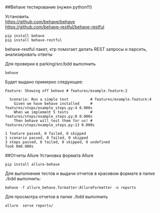 ##Behave тестирование (нужен python!!!)

Установить<br/>
https://github.com/behave/behave <br/>
https://github.com/behave-restful/behave-restful <br/>
```shell
pip install behave
pip install behave-restful
```

behave-restful пакет, ктр помогает делать REST запросы и парсить, анализировать ответы

Для проверки в parking/src/bdd выполнить
````shell
behave
````
Будет выдано примерно следующее:
````shell
Feature: Showing off behave # features/example.feature:2

  Scenario: Run a simple test          # features/example.feature:4
    Given we have behave installed     # features/steps/example_steps.py:4 0.000s
    When we implement 5 tests          # features/steps/example_steps.py:8 0.000s
    Then behave will test them for us! # features/steps/example_steps.py:13 0.000s

1 feature passed, 0 failed, 0 skipped
1 scenario passed, 0 failed, 0 skipped
3 steps passed, 0 failed, 0 skipped, 0 undefined
Took 0m0.000s
````

##Отчеты Allure
Установка формата Allure
```shell
pip install allure-behave
```
Для выполнения тестов и выдачи отчетов в красивом формате в папке ./bdd выполнить:
````shell
behave -f allure_behave.formatter:AllureFormatter -o reports
````
Для просмотра отчетов в папке ./bdd выполнить
````shell
allure  serve reports/
````